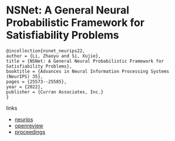 # NSNet: A General Neural Probabilistic Framework for Satisfiability Problems

```
@incollection{nsnet_neurips22,
author = {Li, Zhaoyu and Si, Xujie},
title = {NSNet: A General Neural Probabilistic Framework for Satisfiability Problems},
booktitle = {Advances in Neural Information Processing Systems (NeurIPS) 35},
pages = {25573--25585},
year = {2022},
publisher = {Curran Associates, Inc.}
}
```

links
- [neurips](https://nips.cc/Conferences/2022/Schedule?showEvent=53766)
- [openreview](https://openreview.net/forum?id=f-FQE1fjPK)
- [proceedings](https://papers.nips.cc//paper_files/paper/2022/hash/a40462acc6959034c6aa6dfb8e696415-Abstract-Conference.html)
